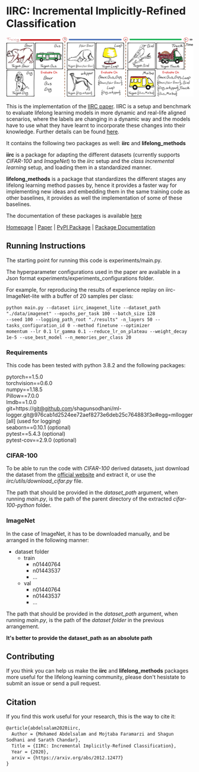 # IIRC: Incremental Implicitly-Refined Classification 
![img.png](https://raw.githubusercontent.com/chandar-lab/IIRC/master/docs/images/task_summary.png)

This is the implementation of the [IIRC paper](https://arxiv.org/abs/2012.12477).
IIRC is a setup and benchmark to evaluate lifelong learning models in more dynamic and real-life aligned scenarios, where the labels are changing in a dynamic way and the models have to use what they have learnt to incorporate these changes into their knowledge. Further details can be found [here](https://arxiv.org/abs/2012.12477).

It contains the following two packages as well: **iirc** and **lifelong_methods** 

**iirc** is a package for adapting the different datasets (currently supports *CIFAR-100* and *ImageNet*) to 
the *iirc* setup and the *class incremental learning* setup, and loading them in a standardized manner.

**lifelong_methods** is a package that standardizes the different stages any lifelong learning method passes by, 
hence it provides a faster way for implementing new ideas and embedding them in the same training code as other 
baselines, it provides as well the implementation of some of these baselines. 

The documentation of these packages is available [here](https://iirc.readthedocs.io/en/latest/)

[Homepage](https://chandar-lab.github.io/IIRC/) | [Paper](https://arxiv.org/abs/2012.12477) | 
[PyPI Package](https://pypi.org/project/iirc/) | [Package Documentation](https://iirc.readthedocs.io/en/latest/)

## Running Instructions
The starting point for running this code is experiments/main.py. 

The hyperparameter configurations used in the paper are available in a Json format 
experiments/experiments_configurations folder.  

For example, for reproducing the results of experience replay on iirc-ImageNet-lite with a buffer of 20 samples per class:
```buildoutcfg
python main.py --dataset iirc_imagenet_lite --dataset_path "./data/imagenet" --epochs_per_task 100 --batch_size 128 
--seed 100 --logging_path_root "./results" -n_layers 50 --tasks_configuration_id 0 --method finetune --optimizer 
momentum --lr 0.1 lr_gamma 0.1 --reduce_lr_on_plateau --weight_decay 1e-5 --use_best_model --n_memories_per_class 20
```
### Requirements
This code has been tested with python 3.8.2 and the following packages:

pytorch==1.5.0
<br/>
torchvision==0.6.0
<br/>
numpy==1.18.5
<br/>
Pillow==7.0.0
<br/>
lmdb==1.0.0
<br/>
git+https://git@github.com/shagunsodhani/ml-logger.git@976cab1d2524ee72aef8273e6deb25c764883f3e#egg=mllogger[all] (used for logging)
<br/>
seaborn==0.10.1 (optional)
<br/>
pytest==5.4.3 (optional)
<br/>
pytest-cov==2.9.0 (optional)
<br/>

### CIFAR-100
To be able to run the code with *CIFAR-100* derived datasets, just download the dataset from the 
[official website](https://www.cs.toronto.edu/~kriz/cifar-100-python.tar.gz) and extract it, or use the 
*iirc/utils/download_cifar.py* file. 

The path that should be provided in the *dataset_path* argument, when running 
*main.py*, is the path of the parent directory of the extracted *cifar-100-python* folder.

### ImageNet
In the case of ImageNet, it has to be downloaded manually, and be arranged in the following manner: 
* dataset folder
  * train 
    * n01440764
    * n01443537
    * …
  * val 
    * n01440764 
    * n01443537 
    * …

The path that should be provided in the *dataset_path* argument, when running 
*main.py*, is the path of the *dataset folder* in the previous arrangement.

**It's better to provide the dataset_path as an absolute path**

## Contributing
If you think you can help us make the **iirc** and **lifelong_methods** packages more useful for the lifelong learning 
community, please don't hesistate to submit an issue or send a pull request.

## Citation

If you find this work useful for your research, this is the way to cite it:

```
@article{abdelsalam2020iirc,
  Author = {Mohamed Abdelsalam and Mojtaba Faramarzi and Shagun Sodhani and Sarath Chandar},
  Title = {IIRC: Incremental Implicitly-Refined Classification},
  Year = {2020},
  arxiv = {https://arxiv.org/abs/2012.12477}
}
```
